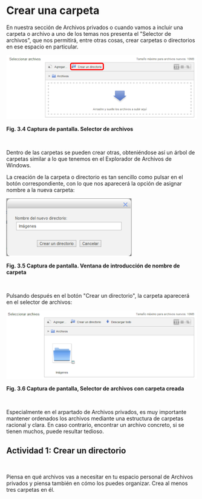 
# Crear una carpeta

En nuestra sección de Archivos privados o cuando vamos a incluir una carpeta o archivo a uno de los temas nos presenta el "Selector de archivos", que nos permitirá, entre otras cosas, crear carpetas o directorios en ese espacio en particular.


![](img/crear_carpeta1.png)

**Fig. 3.4 Captura de pantalla. Selector de archivos**

 

Dentro de las carpetas se pueden crear otras, obteniéndose así un árbol de carpetas similar a lo que tenemos en el Explorador de Archivos de Windows.

La creación de la carpeta o directorio es tan sencillo como pulsar en el botón correspondiente, con lo que nos aparecerá la opción de asignar nombre a la nueva carpeta:


![](img/nombre_carpeta.png)

**Fig. 3.5 Captura de pantalla. Ventana de introducción de nombre de carpeta**

 

Pulsando después en el botón "Crear un directorio", la carpeta aparecerá en el selector de archivos:


![](img/crear_carpeta2.png)

**Fig. 3.6 Captura de pantalla, Selector de archivos con carpeta creada**

 

Especialmente en el arpartado de Archivos privados, es muy importante mantener ordenados los archivos mediante una estructura de carpetas racional y clara. En caso contrario, encontrar un archivo concreto, si se tienen muchos, puede resultar tedioso.

## Actividad 1: Crear un directorio

 

Piensa en qué archivos vas a necesitar en tu espacio personal de Archivos privados y piensa también en cómo los puedes organizar. Crea al menos tres carpetas en él.
